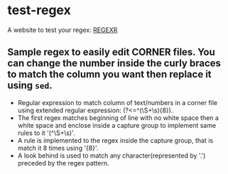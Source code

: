 # test-regex
A website to test your regex:
[REGEXR](https://regexr.com/)
## Sample regex to easily edit CORNER files. You can change the number inside the curly braces to match the column you want then replace it using `sed`.
- Regular expression to match column of text/numbers in a corner file using extended regular expression: (?<=^(\S+\s){8}).
- The first regex matches beginning of line with no white space then a white space and enclose inside a capture group to implement same rules to it '(^\S+\s)'.
- A rule is implemented to the regex inside the capture group, that is match it 8 times using '{8}'.
- A look behind is used to match any character(represented by '.') preceded by the regex pattern.
